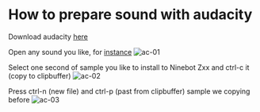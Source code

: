 # How to prepare sound with audacity

Download audacity [here](https://www.audacityteam.org/download/)

Open any sound you like, for [instance](https://freesound.org/people/mboscolo/sounds/212663/)
![ac-01](https://raw.githubusercontent.com/berghauz/wnb-slicer/master/howto/images/ac_01.png)
                                                           
Select one second of sample you like to install to Ninebot Zxx and ctrl-c it (copy to clipbuffer)
![ac-02](https://raw.githubusercontent.com/berghauz/wnb-slicer/master/howto/images/ac_02.png)

Press ctrl-n (new file) and ctrl-p (past from clipbuffer) sample we copying before
![ac-03](https://raw.githubusercontent.com/berghauz/wnb-slicer/master/howto/images/ac_03.png)
